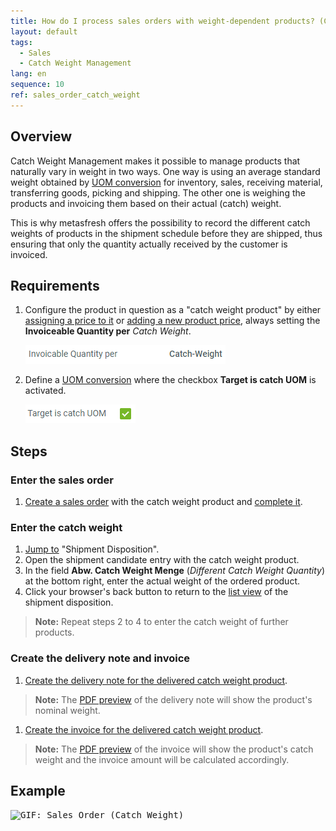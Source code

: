 ```yaml
---
title: How do I process sales orders with weight-dependent products? (Catch Weight Management)
layout: default
tags:
  - Sales
  - Catch Weight Management
lang: en
sequence: 10
ref: sales_order_catch_weight
---
```


## Overview
Catch Weight Management makes it possible to manage products that naturally vary in weight in two ways. One way is using an average standard weight obtained by [UOM conversion](Convert_UOMs) for inventory, sales, receiving material, transferring goods, picking and shipping. The other one is weighing the products and invoicing them based on their actual (catch) weight.

This is why metasfresh offers the possibility to record the different catch weights of products in the shipment schedule before they are shipped, thus ensuring that only the quantity actually received by the customer is invoiced.

## Requirements
1. Configure the product in question as a "catch weight product" by either [assigning a price to it](ProductPrice) or [adding a new product price](Add_price), always setting the **Invoiceable Quantity per** *Catch Weight*.

   <kbd><img src="assets/Catch_weight_product_price.png" alt="Fig.: Invoiceable Quantity per 'Catch Weight'"></kbd>

1. Define a [UOM conversion](Convert_UOMs) where the checkbox **Target is catch UOM** is activated.

   <kbd><img src="assets/Catch_UOM_conversion.png" alt="Fig.: Target is catch UOM ='Y'"></kbd>

## Steps

### Enter the sales order
1. [Create a sales order](SalesOrder_recording) with the catch weight product and [complete it](DocumentProcessingComplete).

### Enter the catch weight
1. [Jump to](JumptoviaSidebar) "Shipment Disposition".
1. Open the shipment candidate entry with the catch weight product.
1. In the field **Abw. Catch Weight Menge** (*Different Catch Weight Quantity*) at the bottom right, enter the actual weight of the ordered product.
1. Click your browser's back button to return to the [list view](ViewModes#list-view) of the shipment disposition.
 >**Note:** Repeat steps 2 to 4 to enter the catch weight of further products.

### Create the delivery note and invoice
1. [Create the delivery note for the delivered catch weight product](Ship_SalesOrder).
 >**Note:** The [PDF preview](PrintPreview) of the delivery note will show the product's nominal weight.

1. [Create the invoice for the delivered catch weight product](Invoice_SalesOrder).
 >**Note:** The [PDF preview](PrintPreview) of the invoice will show the product's catch weight and the invoice amount will be calculated accordingly.

## Example
<kbd><img src="assets/Sales_order_catch_weight.gif" alt="GIF: Sales Order (Catch Weight)"></kbd>
